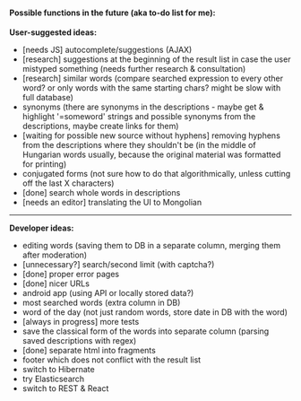 #### Possible functions in the future (aka to-do list for me):

**User-suggested ideas:**
* [needs JS] autocomplete/suggestions (AJAX)
* [research] suggestions at the beginning of the result list in case the user mistyped something (needs further research & consultation)
* [research] similar words (compare searched expression to every other word? or only words with the same starting chars? might be slow with full database)
* synonyms (there are synonyms in the descriptions - maybe get & highlight '=someword' strings and possible synonyms from the descriptions, maybe create links for them)
* [waiting for possible new source without hyphens] removing hyphens from the descriptions where they shouldn't be (in the middle of Hungarian words usually, because the original material was formatted for printing)
* conjugated forms (not sure how to do that algorithmically, unless cutting off the last X characters)
* [done] search whole words in descriptions
* [needs an editor] translating the UI to Mongolian
---
**Developer ideas:**
* editing words (saving them to DB in a separate column, merging them after moderation)
* [unnecessary?] search/second limit (with captcha?)
* [done] proper error pages
* [done] nicer URLs
* android app (using API or locally stored data?)
* most searched words (extra column in DB)
* word of the day (not just random words, store date in DB with the word)
* [always in progress] more tests
* save the classical form of the words into separate column (parsing saved descriptions with regex)
* [done] separate html into fragments
* footer which does not conflict with the result list
* switch to Hibernate
* try Elasticsearch
* switch to REST & React